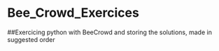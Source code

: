 # Bee_Crowd_Exercices
##Exercicing python with BeeCrowd and storing the solutions, made in suggested order
